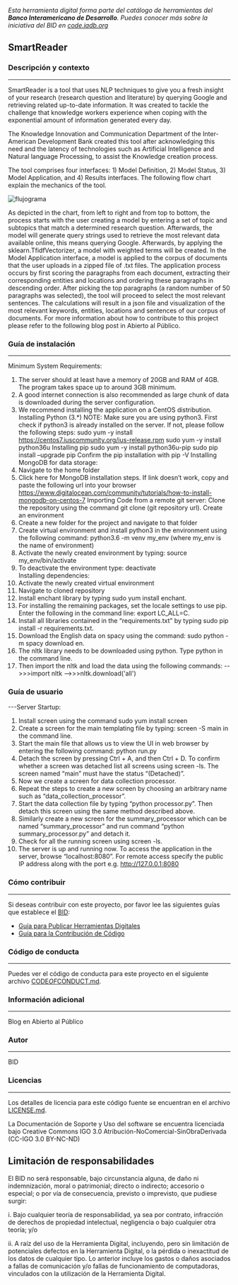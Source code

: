 *Esta herramienta digital forma parte del catálogo de herramientas del **Banco Interamericano de Desarrollo**. Puedes conocer más sobre la iniciativa del BID en [code.iadb.org](code.iadb.org)*

## SmartReader

### Descripción y contexto
---

SmartReader is a tool that uses NLP techniques to give you a fresh insight of your research (research question and literature) by querying Google and retrieving related up-to-date information. It was created to tackle the challenge that knowledge workers experience when coping with the exponential amount of information generated every day. 


The Knowledge Innovation and Communication Department of the Inter-American Development Bank created this tool after acknowledging this need and the latency of technologies such as Artificial Intelligence and Natural language Processing, to assist the Knowledge creation process.  


The tool comprises four interfaces: 1) Model Definition, 2) Model Status, 3) Model Application, and 4) Results interfaces. The following flow chart explain the mechanics of the tool.  

![flujograma](https://code.iadb.org/sites/default/files/inline-images/flujograma.jpg "Logo Title Text 1")

As depicted in the chart, from left to right and from top to bottom, the process starts with the user creating a model by entering a set of topic and subtopics that match a determined research question. Afterwards, the model will generate query strings used to retrieve the most relevant data available online, this means querying Google. Afterwards, by applying the sklearn.TfidfVectorizer, a model with weighted terms will be created. In the Model Application interface, a model is applied to the corpus of documents that the user uploads in a zipped file of .txt files. The application process occurs by first scoring the paragraphs from each document, extracting their corresponding entities and locations and ordering these paragraphs in descending order. After picking the top paragraphs (a random number of 50 paragraphs was selected), the tool will proceed to select the most relevant sentences. The calculations will result in a json file and visualization of the most relevant keywords, entities, locations and sentences of our corpus of documents. For more information about how to contribute to this project please refer to the following blog post in Abierto al Público.
 	
### Guía de instalación
---
Minimum System Requirements:
1.	The server should at least have a memory of 20GB and RAM of 4GB. The program takes space up to around 3GB minimum.
2.	A good internet connection is also recommended as large chunk of data is downloaded during the server configuration.
3.	We recommend installing the application on a CentOS distribution.
Installing Python (3.*)
NOTE: Make sure you are using python3.
First check if python3 is already installed on the server. If not, please follow the following steps:
sudo yum -y install https://centos7.iuscommunity.org/ius-release.rpm
sudo yum -y install python36u
Installing pip
sudo yum -y install python36u-pip
sudo pip install –upgrade pip
Confirm the pip installation with pip -V
Installing MongoDB for data storage:
1.	Navigate to the home folder
2.	Click here for MongoDB installation steps. If link doesn’t work, copy and paste the following url  into your browser https://www.digitalocean.com/community/tutorials/how-to-install-mongodb-on-centos-7 
Importing Code from a remote git server:
Clone the repository using the command git clone (git repository url).
Create an environment
1.	Create a new folder for the project and navigate to that folder
2.	Create virtual environment and install python3 in the environment using the following command:
python3.6 -m venv my_env (where my_env is the name of environment)   
3.	Activate the newly created environment by typing: source my_env/bin/activate  
4.	To deactivate the environment type: deactivate  
Installing dependencies:
1.	Activate the newly created virtual environment 
2.	Navigate to cloned repository 
3.	Install enchant library by typing sudo yum install enchant.
4.	For installing the remaining packages, set the locale settings to use pip. Enter the following in the command line: export LC_ALL=C.
5.	Install all libraries contained in the “requirements.txt” by typing sudo pip install -r requirements.txt.
6.	Download the English data on spacy using the command: sudo python -m spacy download en.
7.	The nltk library needs to be downloaded using python. Type python in the command line.
8.	Then import the nltk and load the data using the following commands:
-->>>import nltk
-->>>nltk.download('all')


### Guía de usuario
---Server Startup:
1.	Install screen using the command sudo yum install screen
2.	Create a screen for the main templating file by typing:  screen -S main in the command line.
3.	Start the main file that allows us to view the UI in web browser by entering the following command: python run.py
4.	Detach the screen by pressing Ctrl + A, and then Ctrl + D. To confirm whether a screen was detached list all screens using screen -ls. The screen named “main” must have the status “(Detached)”.
5.	Now we create a screen for data collection processor.
6.	Repeat the steps to create a new screen by choosing an arbitrary name such as “data_collection_processor”. 
7.	Start the data collection file by typing “python processor.py”. Then detach this screen using the same method described above.
8.	Similarly create a new screen for the summary_processor which can be named “summary_processor” and run command “python summary_processor.py” and detach it.
9.	Check for all the running screen using screen -ls.
10.	The server is up and running now. To access the application in the server, browse “localhost:8080”. For remote access specify the public IP address along with the port e.g. http://127.0.0.1:8080
 

### Cómo contribuir
---
Si deseas contribuir con este proyecto, por favor lee las siguientes guías que establece el [BID](https://www.iadb.org/es "BID"):

* [Guía para Publicar Herramientas Digitales](https://el-bid.github.io/guia-de-publicacion/ "Guía para Publicar") 
* [Guía para la Contribución de Código](https://github.com/EL-BID/Plantilla-de-repositorio/blob/master/CONTRIBUTING.md "Guía de Contribución de Código")

### Código de conducta 
---
Puedes ver el código de conducta para este proyecto en el siguiente archivo [CODE*OF*CONDUCT.md](CODEOFCONDUCT.md).

### Información adicional
---
Blog en Abierto al Público

### Autor
---
BID

### Licencias
---
Los detalles de licencia para este código fuente se encuentran en el archivo [LICENSE.md](LICENSE.md).

La Documentación de Soporte y Uso del software se encuentra licenciada bajo Creative Commons IGO 3.0 Atribución-NoComercial-SinObraDerivada (CC-IGO 3.0 BY-NC-ND)

## Limitación de responsabilidades

El BID no será responsable, bajo circunstancia alguna, de daño ni indemnización, moral o patrimonial; directo o indirecto; accesorio o especial; o por vía de consecuencia, previsto o imprevisto, que pudiese surgir:

i. Bajo cualquier teoría de responsabilidad, ya sea por contrato, infracción de derechos de propiedad intelectual, negligencia o bajo cualquier otra teoría; y/o

ii. A raíz del uso de la Herramienta Digital, incluyendo, pero sin limitación de potenciales defectos en la Herramienta Digital, o la pérdida o inexactitud de los datos de cualquier tipo. Lo anterior incluye los gastos o daños asociados a fallas de comunicación y/o fallas de funcionamiento de computadoras, vinculados con la utilización de la Herramienta Digital.

